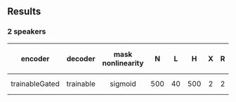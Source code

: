 ## Results
### 2 speakers
| encoder | decoder | mask nonlinearity | N | L | H | X | R | causal | batch size | optimizer | lr | gradient clipping | SI-SDRi [dB] | SDRi [dB] | PESQ |
| :---: | :---: | :---: | :---: | :---: | :---: | :---: | :---: | :---: | :---: | :---: | :---: | :---: | :---: | :---: | :---: |
| trainableGated | trainable | sigmoid | 500 | 40 | 500 | 2 | 2 | False | 128 | adam | 1e-3 | 5 | 11.4 | 11.8 | 2.84 |